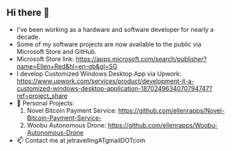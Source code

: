 ## Hi there 👋
- I've been working as a hardware and software developer for nearly a decade.
- Some of my software projects are now available to the public via Microsoft Store and GitHub.
- Microsoft Store link: https://apps.microsoft.com/search/publisher?name=Ellen+Red&hl=en-gb&gl=SG
- I develop Customized Windows Desktop App via Upwork: https://www.upwork.com/services/product/development-it-a-customized-windows-desktop-application-1870249634070794747?ref=project_share 
- 🔭 Personal Projects:
  1) Novel Bitcoin Payment Service: https://github.com/ellenrapps/Novel-Bitcoin-Payment-Service-
  2) Woobu Autonomous Drone: https://github.com/ellenrapps/Woobu-Autonomous-Drone
- 📫 Contact me at jetravellingATgmailDOTcom

